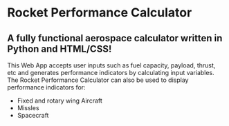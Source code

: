 # Rocket Performance Calculator

## A fully functional aerospace calculator written in Python and HTML/CSS!

This Web App accepts user inputs such as fuel capacity, payload, thrust, etc and generates performance indicators by calculating input variables. The Rocket Performance Calculator can also be used to display performance indicators for:

* Fixed and rotary wing Aircraft
* Missles
* Spacecraft
